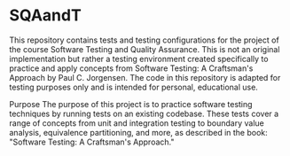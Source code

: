# SQAandT
This repository contains tests and testing configurations for the project of the course Software Testing and Quality Assurance.
This is not an original implementation but rather a testing environment created specifically to practice and apply concepts from Software Testing: A Craftsman's Approach by Paul C. Jorgensen. The code in this repository is adapted for testing purposes only and is intended for personal, educational use.

Purpose
The purpose of this project is to practice software testing techniques by running tests on an existing codebase. 
These tests cover a range of concepts from unit and integration testing to boundary value analysis, equivalence partitioning, and more, as described in the book:
 "Software Testing: A Craftsman's Approach."
